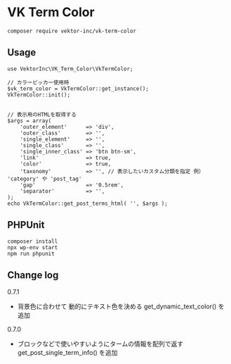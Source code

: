 # VK Term Color

```
composer require vektor-inc/vk-term-color

```

## Usage

```
use VektorInc\VK_Term_Color\VkTermColor;

// カラーピッカー使用時
$vk_term_color = VkTermColor::get_instance();
VkTermColor::init(); 


// 表示用のHTMLを取得する
$args = array(
	'outer_element'      => 'div',
	'outer_class'        => '',
	'single_element'     => '',
	'single_class'       => '',
	'single_inner_class' => 'btn btn-sm',
	'link'               => true,
	'color'              => true,
	'taxonomy'           => '', // 表示したいカスタム分類を指定 例） 'category' や 'post_tag'
	'gap'                => '0.5rem',
	'separator'          => '',
);
echo VkTermColor::get_post_terms_html( '', $args );
```

## PHPUnit
```
composer install
npx wp-env start
npm run phpunit
```

## Change log

0.7.1
* 背景色に合わせて 動的にテキスト色を決める get_dynamic_text_color() を追加

0.7.0
* ブロックなどで使いやすいようにタームの情報を配列で返す get_post_single_term_info() を追加
